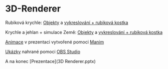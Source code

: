 # 3D-Renderer

Rubiková krychle: [Objekty](3DRenderer/3DRenderer/Object.cs) a [vykreslování + rubiková kostka](3DRenderer/3DRenderer/Form1.cs)

Krychle a jehlan + simulace Země: [Objekty](3DRendererV3/3DRendererV3/Object.cs) a [vykreslování + rubiková kostka](3DRendererV3/3DRendererV3/Form1.cs)

[Animace](Animace/scene.py) v prezentaci vytvořené pomoci [Manim](https://www.manim.community)

[Ukázky](Ukázky/) nahrané pomoci [OBS Studio](https://obsproject.com/cs)

A na konec [Prezentace](3D Renderer.pptx)
